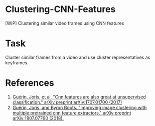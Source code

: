# Clustering-CNN-Features
[WIP] Clustering similar video frames using CNN features

# Task
Cluster similar frames from a video and use cluster representatives as keyframes.

# References
1. [Guérin, Joris, et al. "Cnn features are also great at unsupervised classification." arXiv preprint arXiv:1707.01700 (2017)](https://arxiv.org/abs/1707.01700)
2. [Guérin, Joris, and Byron Boots. "Improving image clustering with multiple pretrained cnn feature extractors." arXiv preprint arXiv:1807.07760 (2018).](https://arxiv.org/abs/1807.07760)
